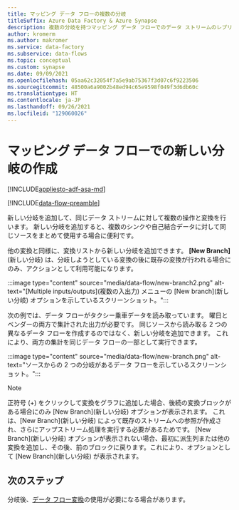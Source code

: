 ```yaml
---
title: マッピング データ フローの複数の分岐
titleSuffix: Azure Data Factory & Azure Synapse
description: 複数の分岐を持つマッピング データ フローでのデータ ストリームのレプリケート
author: kromerm
ms.author: makromer
ms.service: data-factory
ms.subservice: data-flows
ms.topic: conceptual
ms.custom: synapse
ms.date: 09/09/2021
ms.openlocfilehash: 05aa62c32054f7a5e9ab75367f3d07c6f9223506
ms.sourcegitcommit: 48500a6a9002b48ed94c65e9598f049f3d6db60c
ms.translationtype: HT
ms.contentlocale: ja-JP
ms.lasthandoff: 09/26/2021
ms.locfileid: "129060026"
---
```

# <a name="creating-a-new-branch-in-mapping-data-flow"></a>マッピング データ フローでの新しい分岐の作成

[!INCLUDE[appliesto-adf-asa-md](includes/appliesto-adf-asa-md.md)]

[!INCLUDE[data-flow-preamble](includes/data-flow-preamble.md)]

新しい分岐を追加して、同じデータ ストリームに対して複数の操作と変換を行います。 新しい分岐を追加すると、複数のシンクや自己結合データに対して同じソースをまとめて使用する場合に便利です。

他の変換と同様に、変換リストから新しい分岐を追加できます。 **[New Branch]** (新しい分岐) は、分岐しようとしている変換の後に既存の変換が行われる場合にのみ、アクションとして利用可能になります。

:::image type="content" source="media/data-flow/new-branch2.png" alt-text="[Multiple inputs/outputs]\(複数の入出力\) メニューの [New branch]\(新しい分岐\) オプションを示しているスクリーンショット。":::

次の例では、データ フローがタクシー乗車データを読み取っています。 曜日とベンダーの両方で集計された出力が必要です。 同じソースから読み取る 2 つの異なるデータ フローを作成するのではなく、新しい分岐を追加できます。 これにより、両方の集計を同じデータ フローの一部として実行できます。 

:::image type="content" source="media/data-flow/new-branch.png" alt-text="ソースからの 2 つの分岐があるデータ フローを示しているスクリーンショット。":::

> [!NOTE]
> 正符号 (+) をクリックして変換をグラフに追加した場合、後続の変換ブロックがある場合にのみ [New Branch]\(新しい分岐\) オプションが表示されます。 これは、[New Branch]\(新しい分岐\) によって既存のストリームへの参照が作成され、さらにアップストリーム処理を実行する必要があるためです。 [New Branch]\(新しい分岐\) オプションが表示されない場合、最初に派生列または他の変換を追加し、その後、前のブロックに戻ります。これにより、オプションとして [New Branch]\(新しい分岐\) が表示されます。

## <a name="next-steps"></a>次のステップ

分岐後、[データ フロー変換](data-flow-transformation-overview.md)の使用が必要になる場合があります。
